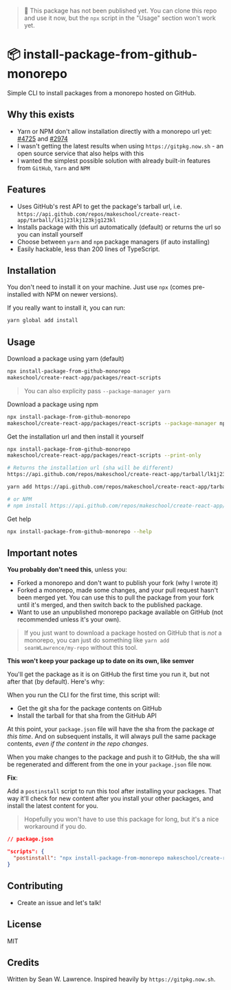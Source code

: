 > 🛑 This package has not been published yet. You can clone this repo and use it
> now, but the `npx` script in the "Usage" section won't work yet.

# 📦 install-package-from-github-monorepo

Simple CLI to install packages from a monorepo hosted on GitHub. 

## Why this exists

- Yarn or NPM don't allow installation directly with a monorepo url yet: [#4725](https://github.com/yarnpkg/yarn/issues/4725) and
[#2974](https://github.com/npm/npm/issues/2974)
- I wasn't getting the latest results when using `https://gitpkg.now.sh` - an
    open source service that also helps with this
- I wanted the simplest possible solution with already built-in features from `GitHub`,
    `Yarn` and `NPM`

## Features

- Uses GitHub's rest API to get the package's tarball url, i.e. `https://api.github.com/repos/makeschool/create-react-app/tarball/lk1j23lkj123kjg123kl`
- Installs package with this url automatically (default) or returns the url so
    you can install yourself
- Choose between `yarn` and `npm` package managers (if auto installing)
- Easily hackable, less than 200 lines of TypeScript.

## Installation

You don't need to install it on your machine. Just use `npx` (comes pre-installed with NPM
on newer versions).

If you really want to install it, you can run:

```bash
yarn global add install
```

## Usage

Download a package using yarn (default)

```bash
npx install-package-from-github-monorepo
makeschool/create-react-app/packages/react-scripts
```

> You can also explicity pass `--package-manager yarn`

Download a package using npm

```bash
npx install-package-from-github-monorepo
makeschool/create-react-app/packages/react-scripts --package-manager npm
```

Get the installation url and then install it yourself

```bash
npx install-package-from-github-monorepo
makeschool/create-react-app/packages/react-scripts --print-only

# Returns the installation url (sha will be different)
https://api.github.com/repos/makeschool/create-react-app/tarball/lk1j23lkj123kjg123kl

yarn add https://api.github.com/repos/makeschool/create-react-app/tarball/lk1j23lkj123kjg123kl

# or NPM
# npm install https://api.github.com/repos/makeschool/create-react-app/tarball/lk1j23lkj123kjg123kl
```

Get help

```bash
npx install-package-from-github-monorepo --help
```

## Important notes

__You probably don't need this__,  unless you:
- Forked a monorepo and don't want to publish your fork (why I wrote it)
- Forked a monorepo, made some changes, and your pull request hasn't been merged
    yet. You can use this to pull the package from your fork until it's merged, and then switch back to the published package. 
- Want to use an unpublished monorepo package available on GitHub (not
    recommended unless it's your own). 

> If you just want to download a package hosted on GitHub that is _not_ a
> monorepo, you can just do something like `yarn add seanWLawrence/my-repo`
> without this tool.

__This won't keep your package up to date on its own, like semver__

You'll get the package as it is on GitHub the first time you run it, but not
after that (by default). Here's why:

When you run the CLI for the first time, this script will:
- Get the git sha for the package contents on GitHub
- Install the tarball for that sha from the GitHub API

At this point, your `package.json` file will have the sha from the package _at
this time_. And on subsequent installs, it will always pull the same package
contents, _even if the content in the repo changes_.

When you make changes to the package and push it to GitHub, the sha will be
regenerated and different from the one in your `package.json` file now.

__Fix__:

Add a `postinstall` script to run this tool after installing your packages. That
way it'll check for new content after you install your other packages, and install the latest content for you.

> Hopefully you won't have to use this package for long, but it's a nice
> workaround if you do.

```json
// package.json

"scripts": {
  "postinstall": "npx install-package-from-monorepo makeschool/create-react-app/packages/react-scripts"
}
```

## Contributing

- Create an issue and let's talk!

## License

MIT

## Credits

Written by Sean W. Lawrence. Inspired heavily by `https://gitpkg.now.sh`. 
